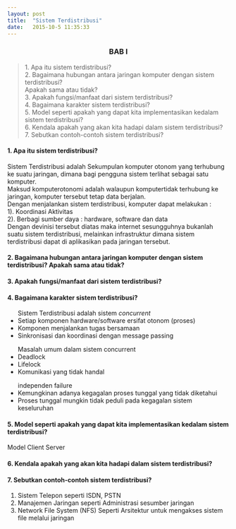 ```yaml
---
layout: post
title:  "Sistem Terdistribusi"
date:   2015-10-5 11:35:33
---
```

 
<h3><center>BAB I</center></h3>

<blockquote>
1. Apa itu sistem terdistribusi?<br>
2. Bagaimana hubungan antara jaringan komputer dengan sistem terdistribusi?<br>
   Apakah sama atau tidak?<br>
3. Apakah fungsi/manfaat dari sistem terdistribusi?<br>
4. Bagaimana karakter sistem terdistribusi?<br>
5. Model seperti apakah yang dapat kita implementasikan kedalam sistem terdistribusi?<br>
6. Kendala apakah yang akan kita hadapi dalam sistem terdistribusi?<br>
7. Sebutkan contoh-contoh sistem terdistribusi?
</blockquote>

<h4>1. Apa itu sistem terdistribusi?</h4>
Sistem Terdistribusi adalah Sekumpulan komputer otonom yang terhubung
ke suatu jaringan, dimana bagi pengguna sistem terlihat sebagai satu komputer.<br>
Maksud komputerotonomi adalah walaupun komputertidak terhubung
ke jaringan, komputer tersebut tetap data berjalan.<br>
Dengan menjalankan sistem terdistribusi, komputer dapat melakukan :<br>
1). Koordinasi Aktivitas<br>
2). Berbagi sumber daya : hardware, software dan data<br>
Dengan devinisi tersebut diatas maka internet sesungguhnya bukanlah suatu sistem terdistribusi, melainkan infrastruktur dimana sistem terdistribusi
dapat di aplikasikan pada jaringan tersebut.
<h4>2. Bagaimana hubungan antara jaringan komputer dengan sistem terdistribusi?
   Apakah sama atau tidak?</h4>
<h4>3. Apakah fungsi/manfaat dari sistem terdistribusi?</h4>
<h4>4. Bagaimana karakter sistem terdistribusi?</h4>
<ul>Sistem Terdistribusi adalah sistem <i>concurrent</i>
<li>Setiap komponen hardware/software ersifat otonom (proses)</li>
<li>Komponen menjalankan tugas bersamaan</li>
<li>Sinkronisasi dan koordinasi dengan message passing</li></ul>
<ul>Masalah umum dalam sistem concurrent
<li>Deadlock</li>
<li>Lifelock</li>
<li>Komunikasi yang tidak handal</li></ul>
<ul>independen failure
<li>Kemungkinan adanya kegagalan proses tunggal yang tidak diketahui</li>
<li>Proses tunggal mungkin tidak peduli pada kegagalan sistem keseluruhan</li></ul>
<h4>5. Model seperti apakah yang dapat kita implementasikan kedalam sistem terdistribusi?</h4>
Model Client Server

<h4>6. Kendala apakah yang akan kita hadapi dalam sistem terdistribusi?</h4>
<h4>7. Sebutkan contoh-contoh sistem terdistribusi?</h4>
<ol><li>Sistem Telepon seperti ISDN, PSTN</li>
	<li>Manajemen Jaringan seperti Administrasi sesumber jaringan</li>
	<li>Network File System (NFS) Seperti Arsitektur untuk mengakses sistem file melalui jaringan</li>
</ol>
